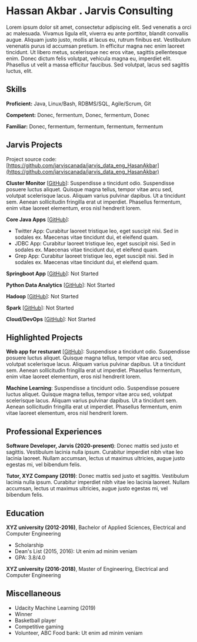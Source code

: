 # Hassan Akbar . Jarvis Consulting

Lorem ipsum dolor sit amet, consectetur adipiscing elit. Sed venenatis a orci ac malesuada. Vivamus ligula elit, viverra eu ante porttitor, blandit convallis augue. Aliquam justo justo, mollis at lacus eu, rutrum finibus est. Vestibulum venenatis purus id accumsan pretium. In efficitur magna nec enim laoreet tincidunt. Ut libero metus, scelerisque nec eros vitae, sagittis pellentesque enim. Donec dictum felis volutpat, vehicula magna eu, imperdiet elit. Phasellus ut velit a massa efficitur faucibus. Sed volutpat, lacus sed sagittis luctus, elit.

## Skills

**Proficient:** Java, Linux/Bash, RDBMS/SQL, Agile/Scrum, Git

**Competent:** Donec, fermentum, Donec, fermentum, Donec

**Familiar:** Donec, fermentum, fermentum, fermentum, fermentum

## Jarvis Projects

Project source code: [https://github.com/jarviscanada/jarvis_data_eng_HasanAkbar](https://github.com/jarviscanada/jarvis_data_eng_HasanAkbar)


**Cluster Monitor** [[GitHub](https://github.com/jarviscanada/jarvis_data_eng_HasanAkbar/tree/master/linux_sql)]: Suspendisse a tincidunt odio. Suspendisse posuere luctus aliquet. Quisque magna tellus, tempor vitae arcu sed, volutpat scelerisque lacus. Aliquam varius pulvinar dapibus. Ut a tincidunt sem. Aenean sollicitudin fringilla erat ut imperdiet. Phasellus fermentum, enim vitae laoreet elementum, eros nisl hendrerit lorem.

**Core Java Apps** [[GitHub](https://github.com/jarviscanada/jarvis_data_eng_HasanAkbar/tree/master/core_java)]:
      
  - Twitter App: Curabitur laoreet tristique leo, eget suscipit nisi. Sed in sodales ex. Maecenas vitae tincidunt dui, et eleifend quam.
  - JDBC App: Curabitur laoreet tristique leo, eget suscipit nisi. Sed in sodales ex. Maecenas vitae tincidunt dui, et eleifend quam.
  - Grep App: Curabitur laoreet tristique leo, eget suscipit nisi. Sed in sodales ex. Maecenas vitae tincidunt dui, et eleifend quam.

**Springboot App** [[GitHub](https://github.com/jarviscanada/jarvis_data_eng_HasanAkbar/tree/master/springboot)]: Not Started

**Python Data Analytics** [[GitHub](https://github.com/jarviscanada/jarvis_data_eng_HasanAkbar/tree/master/python_data_anlytics)]: Not Started

**Hadoop** [[GitHub](https://github.com/jarviscanada/jarvis_data_eng_HasanAkbar/tree/master/hadoop)]: Not Started

**Spark** [[GitHub](https://github.com/jarviscanada/jarvis_data_eng_HasanAkbar/tree/master/spark)]: Not Started

**Cloud/DevOps** [[GitHub](https://github.com/jarviscanada/jarvis_data_eng_HasanAkbar/tree/master/cloud_devops)]: Not Started


## Highlighted Projects
**Web app for resturant** [[GitHub](https://github.com/jarviscanada/jarvis_profile_builder)]: Suspendisse a tincidunt odio. Suspendisse posuere luctus aliquet. Quisque magna tellus, tempor vitae arcu sed, volutpat scelerisque lacus. Aliquam varius pulvinar dapibus. Ut a tincidunt sem. Aenean sollicitudin fringilla erat ut imperdiet. Phasellus fermentum, enim vitae laoreet elementum, eros nisl hendrerit lorem.

**Machine Learning**: Suspendisse a tincidunt odio. Suspendisse posuere luctus aliquet. Quisque magna tellus, tempor vitae arcu sed, volutpat scelerisque lacus. Aliquam varius pulvinar dapibus. Ut a tincidunt sem. Aenean sollicitudin fringilla erat ut imperdiet. Phasellus fermentum, enim vitae laoreet elementum, eros nisl hendrerit lorem.


## Professional Experiences

**Software Developer, Jarvis (2020-present)**: Donec mattis sed justo et sagittis. Vestibulum lacinia nulla ipsum. Curabitur imperdiet nibh vitae leo lacinia laoreet. Nullam accumsan, lectus ut maximus ultricies, augue justo egestas mi, vel bibendum felis.

**Tutor, XYZ Company (2019)**: Donec mattis sed justo et sagittis. Vestibulum lacinia nulla ipsum. Curabitur imperdiet nibh vitae leo lacinia laoreet. Nullam accumsan, lectus ut maximus ultricies, augue justo egestas mi, vel bibendum felis.


## Education
**XYZ university (2012-2016)**, Bachelor of Applied Sciences, Electrical and Computer Engineering
- Scholarship
- Dean's List (2015, 2016): Ut enim ad minim veniam
- GPA: 3.8/4.0

**XYZ university (2016-2018)**, Master of Engineering, Electrical and Computer Engineering


## Miscellaneous
- Udacity Machine Learning (2019)
- Winner
- Basketball player
- Competitive gaming
- Volunteer, ABC Food bank: Ut enim ad minim veniam